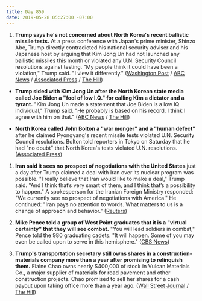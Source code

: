 ```yaml
---
title: Day 859
date: 2019-05-28 05:27:00 -07:00
---
```


1. **Trump says he's not concerned about North Korea's recent ballistic missile tests.** At a press conference with Japan's prime minister, Shinzo Abe, Trump directly contradicted his national security adviser and his Japanese host by arguing that Kim Jong Un had not launched any ballistic missiles this month or violated any U.N. Security Council resolutions against testing. "My people think it could have been a violation," Trump said. "I view it differently." ([Washington Post](https://www.washingtonpost.com/politics/trump-denies-north-korea-launched-ballistic-missiles-contradicting-japan/2019/05/27/3b02431a-7e38-11e9-8bb7-0fc796cf2ec0_story.html?noredirect=on&utm_term=.a5bb14b6f6e8\\) / [ABC News](https://abcnews.go.com/Politics/trump-backs-kim-jong-attack-vp-biden-views/story?id=63299933) / [Associated Press](https://apnews.com/6ae669f7590148c7a3879ca0bccde68c) / [The Hill](https://thehill.com/policy/international/asia-pacific/445638-trump-personally-thinks-lots-of-good-things-will-come-from))

* **Trump sided with Kim Jong Un after the North Korean state media called Joe Biden a "fool of low I.Q." for calling Kim a dictator and a tyrant.** "Kim Jong Un made a statement that Joe Biden is a low IQ individual," Trump said. "He probably is based on his record. I think I agree with him on that." ([ABC News](https://abcnews.go.com/Politics/trump-backs-kim-jong-attack-vp-biden-views/story?id=63299933) / [The Hill](https://thehill.com/policy/international/asia-pacific/445638-trump-personally-thinks-lots-of-good-things-will-come-from))

* **North Korea called John Bolton a "war monger" and a "human defect"** after he claimed Pyongyang's recent missile tests violated U.N. Security Council resolutions. Bolton told reporters in Tokyo on Saturday that he had "no doubt" that North Korea's tests violated U.N. resolutions. ([Associated Press](https://apnews.com/755967a530af4896989f671cfcf2fd39))

1. **Iran said it sees no prospect of negotiations with the United States** just a day after Trump claimed a deal with Iran over its nuclear program was possible. "I really believe that Iran would like to make a deal," Trump said. "And I think that’s very smart of them, and I think that’s a possibility to happen." A spokesperson for the Iranian Foreign Ministry responded: "We currently see no prospect of negotiations with America." He continued: "Iran pays no attention to words. What matters to us is a change of approach and behavior." ([Reuters](https://www.reuters.com/article/us-usa-iran-nuclear-idUSKCN1SY0JJ))

2. **Mike Pence told a group of West Point graduates that it is a "virtual certainty" that they will see combat.** "You will lead soldiers in combat," Pence told the 980 graduating cadets. "It will happen. Some of you may even be called upon to serve in this hemisphere." ([CBS News](https://www.cbsnews.com/news/mike-pence-west-point-graduation-vice-president-says-they-should-expect-to-see-combat-today-2019-05-25/))

3. **Trump's transportation secretary still owns shares in a construction-materials company more than a year after promising to relinquish them.** Elaine Chao owns nearly $400,000 of stock in Vulcan Materials Co., a major supplier of materials for road pavement and other construction projects. Chao promised to sell her shares for a cash payout upon taking office more than a year ago. ([Wall Street Journal](https://www.wsj.com/articles/transportation-secretary-still-owns-stock-she-pledged-to-divest-11559035921) / [The Hill](https://thehill.com/homenews/administration/445710-report-elaine-chao-still-owns-shares-in-stock-she-promised-to-divest))